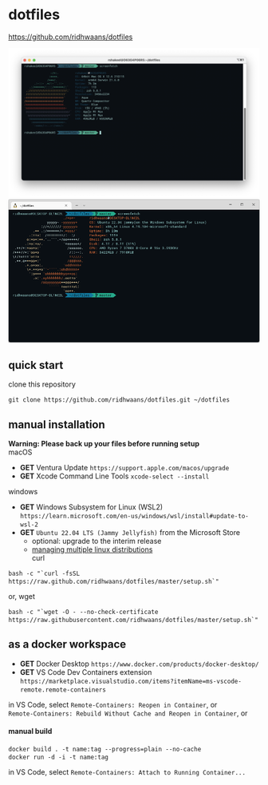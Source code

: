 # dotfiles
 https://github.com/ridhwaans/dotfiles

![screenfetch_mac](images/screenfetch-mac.png)
![screenfetch_windows](images/screenfetch-windows.png)

## quick start
clone this repository
```
git clone https://github.com/ridhwaans/dotfiles.git ~/dotfiles
```

## manual installation
**Warning: Please back up your files before running setup**  
macOS
- **GET** Ventura Update `https://support.apple.com/macos/upgrade`
- **GET** Xcode Command Line Tools `xcode-select --install`

windows
- **GET** Windows Subsystem for Linux (WSL2) `https://learn.microsoft.com/en-us/windows/wsl/install#update-to-wsl-2`
- **GET** `Ubuntu 22.04 LTS (Jammy Jellyfish)` from the Microsoft Store
    - optional: upgrade to the interim release
    - [managing multiple linux distributions](https://learn.microsoft.com/en-us/windows/wsl/wsl-config#managing-multiple-linux-distributions)   
curl
```
bash -c "`curl -fsSL https://raw.github.com/ridhwaans/dotfiles/master/setup.sh`"
```
or, wget
```
bash -c "`wget -O - --no-check-certificate https://raw.githubusercontent.com/ridhwaans/dotfiles/master/setup.sh`"
```

## as a docker workspace
- **GET** Docker Desktop `https://www.docker.com/products/docker-desktop/`  
- **GET** VS Code Dev Containers extension `https://marketplace.visualstudio.com/items?itemName=ms-vscode-remote.remote-containers`  

in VS Code, select `Remote-Containers: Reopen in Container`, or  
`Remote-Containers: Rebuild Without Cache and Reopen in Container`, or  

#### manual build
```
docker build . -t name:tag --progress=plain --no-cache
docker run -d -i -t name:tag
```
in VS Code, select `Remote-Containers: Attach to Running Container...`   



